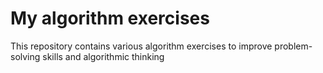 #  My algorithm exercises
 This repository contains various algorithm exercises to improve problem-solving skills and algorithmic thinking
